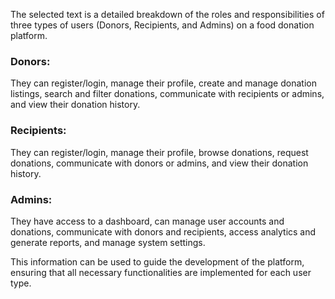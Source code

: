 The selected text is a detailed breakdown of the roles and responsibilities of three types of users (Donors, Recipients, and Admins) on a food donation platform.

### Donors: 

They can register/login, manage their profile, create and manage donation listings, search and filter donations, communicate with recipients or admins, and view their donation history.

### Recipients:

 They can register/login, manage their profile, browse donations, request donations, communicate with donors or admins, and view their donation history.

### Admins:

 They have access to a dashboard, can manage user accounts and donations, communicate with donors and recipients, access analytics and generate reports, and manage system settings.

This information can be used to guide the development of the platform, ensuring that all necessary functionalities are implemented for each user type.